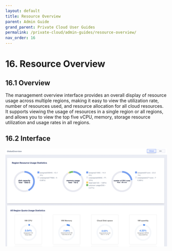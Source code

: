 ```yaml
---
layout: default
title: Resource Overview
parent: Admin Guide
grand_parent: Private Cloud User Guides
permalink: /private-cloud/admin-guides/resource-overview/
nav_order: 16
---
```

# 16. Resource Overview

## 16.1 Overview

The management overview interface provides an overall display of resource usage across multiple regions, making it easy to view the utilization rate, number of resources used, and resource allocation for all cloud resources.
It supports viewing the usage of resources in a single region or all regions, and allows you to view the top five vCPU, memory, storage resource utilization and usage rates in all regions.

## 16.2 Interface

![updateadminemail](/assets/images/adminguide/overviewput.png)

